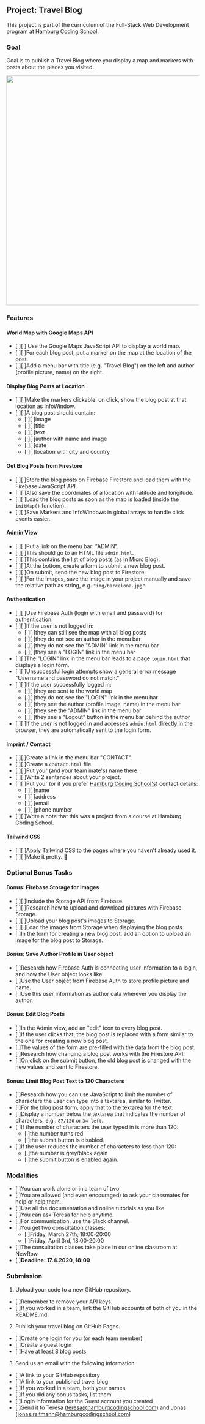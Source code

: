 ## Project: Travel Blog

This project is part of the curriculum of the Full-Stack Web Development program at [Hamburg Coding School](https://hamburgcodingschool.com/).

### Goal

Goal is to publish a Travel Blog where you display a map and markers with posts about the places you visited.

<img src="board-images/travel-blog-sketch.jpg" width="600"/>

### Features

#### World Map with Google Maps API

- [ ][ ] Use the Google Maps JavaScript API to display a world map.
- [ ][ ]For each blog post, put a marker on the map at the location of the post.
- [ ][ ]Add a menu bar with title (e.g. "Travel Blog") on the left and author (profile picture, name) on the right.

#### Display Blog Posts at Location

- [ ][ ]Make the markers clickable: on click, show the blog post at that location as InfoWindow.
- [ ][ ]A blog post should contain:
  - [ ][ ]image 
  - [ ][ ]title
  - [ ][ ]text
  - [ ][ ]author with name and image
  - [ ][ ]date
  - [ ][ ]location with city and country

#### Get Blog Posts from Firestore

- [ ][ ]Store the blog posts on Firebase Firestore and load them with the Firebase JavaScript API.
- [ ][ ]Also save the coordinates of a location with latitude and longitude.
- [ ][ ]Load the blog posts as soon as the map is loaded (inside the `initMap()` function).
- [ ][ ]Save Markers and InfoWindows in global arrays to handle click events easier.

#### Admin View

- [ ][ ]Put a link on the menu bar: "ADMIN".
- [ ][ ]This should go to an HTML file `admin.html`.
- [ ][ ]This contains the list of blog posts (as in Micro Blog).
- [ ][ ]At the bottom, create a form to submit a new blog post.
- [ ][ ]On submit, send the new blog post to Firestore.
- [ ][ ]For the images, save the image in your project manually and save the relative path as string, e.g. `"img/barcelona.jpg"`.

#### Authentication

- [ ][ ]Use Firebase Auth (login with email and password) for authentication.
- [ ][ ]If the user is not logged in:
  - [ ][ ]they can still see the map with all blog posts
  - [ ][ ]they do not see an author in the menu bar
  - [ ][ ]they do not see the "ADMIN" link in the menu bar
  - [ ][ ]they see a "LOGIN" link in the menu bar
- [ ][ ]The "LOGIN" link in the menu bar leads to a page `login.html` that displays a login form.
- [ ][ ]Unsuccessful login attempts show a general error message "Username and password do not match."
- [ ][ ]If the user successfully logged in:
  - [ ][ ]they are sent to the world map
  - [ ][ ]they do not see the "LOGIN" link in the menu bar
  - [ ][ ]they see the author (profile image, name) in the menu bar
  - [ ][ ]they see the "ADMIN" link in the menu bar
  - [ ][ ]they see a "Logout" button in the menu bar behind the author
- [ ][ ]If the user is not logged in and accesses `admin.html` directly in the browser, they are automatically sent to the login form.

#### Imprint / Contact

- [ ][ ]Create a link in the menu bar "CONTACT".
- [ ][ ]Create a `contact.html` file.
- [ ][ ]Put your (and your team mate's) name there.
- [ ][ ]Write 2 sentences about your project.
- [ ][ ]Put your (or if you prefer [Hamburg Coding School's](https://hamburgcodingschool.com/contact/)) contact details:
  - [ ][ ]name
  - [ ][ ]address
  - [ ][ ]email
  - [ ][ ]phone number
- [ ][ ]Write a note that this was a project from a course at Hamburg Coding School.

#### Tailwind CSS

- [ ][ ]Apply Tailwind CSS to the pages where you haven't already used it.
- [ ][ ]Make it pretty. 🤩

### Optional Bonus Tasks

#### Bonus: Firebase Storage for images

- [ ][ ]Include the Storage API from Firebase.
- [ ][ ]Research how to upload and download pictures with Firebase Storage.
- [ ][ ]Upload your blog post's images to Storage.
- [ ][ ]Load the images from Storage when displaying the blog posts.
- [ ]In the form for creating a new blog post, add an option to upload an image for the blog post to Storage.

#### Bonus: Save Author Profile in User object

- [ ]Research how Firebase Auth is connecting user information to a login, and how the User object looks like.
- [ ]Use the User object from Firebase Auth to store profile picture and name.
- [ ]Use this user information as author data wherever you display the author.

#### Bonus: Edit Blog Posts

- [ ]In the Admin view, add an "edit" icon to every blog post.
- [ ]If the user clicks that, the blog post is replaced with a form similar to the one for creating a new blog post.
- [ ]The values of the form are pre-filled with the data from the blog post.
- [ ]Research how changing a blog post works with the Firestore API.
- [ ]On click on the submit button, the old blog post is changed with the new values and sent to Firestore.

#### Bonus: Limit Blog Post Text to 120 Characters

- [ ]Research how you can use JavaScript to limit the number of characters the user can type into a textarea, similar to Twitter.
- [ ]For the blog post form, apply that to the textarea for the text.
- [ ]Display a number below the textarea that indicates the number of characters, e.g.: `87/120` or `34 left`.
- [ ]If the number of characters the user typed in is more than 120:
  - [ ]the number turns red
  - [ ]the submit button is disabled.
- [ ]If the user reduces the number of characters to less than 120:
  - [ ]the number is grey/black again
  - [ ]the submit button is enabled again.

### Modalities

- [ ]You can work alone or in a team of two.
- [ ]You are allowed (and even encouraged) to ask your classmates for help or help them.
- [ ]Use all the documentation and online tutorials as you like.
- [ ]You can ask Teresa for help anytime.
- [ ]For communication, use the Slack channel.
- [ ]You get two consultation classes:
  - [ ]Friday, March 27th, 18:00-20:00
  - [ ]Friday, April 3rd, 18:00-20:00
- [ ]The consultation classes take place in our online classroom at NewRow.
- [ ]**Deadline: 17.4.2020, 18:00**

### Submission

1. Upload your code to a new GitHub repository.
  - [ ]Remember to remove your API keys.
  - [ ]If you worked in a team, link the GitHub accounts of both of you in the README.md.

2. Publish your travel blog on GitHub Pages.
  - [ ]Create one login for you (or each team member)
  - [ ]Create a guest login
  - [ ]Have at least 8 blog posts

3. Send us an email with the following information:
  - [ ]A link to your GitHub repository
  - [ ]A link to your published travel blog
  - [ ]If you worked in a team, both your names
  - [ ]If you did any bonus tasks, list them
  - [ ]Login information for the Guest account you created
  - [ ]Send it to Teresa (teresa@hamburgcodingschool.com) and Jonas (jonas.reitmann@hamburgcodingschool.com)
